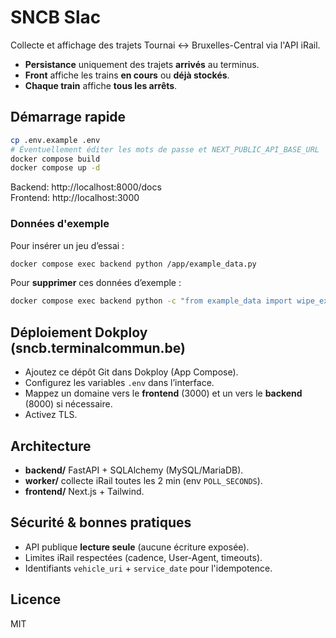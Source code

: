 # SNCB Slac

Collecte et affichage des trajets Tournai ↔︎ Bruxelles-Central via l'API iRail. 
- **Persistance** uniquement des trajets **arrivés** au terminus.
- **Front** affiche les trains **en cours** ou **déjà stockés**.
- **Chaque train** affiche **tous les arrêts**.

## Démarrage rapide

```bash
cp .env.example .env
# Éventuellement éditer les mots de passe et NEXT_PUBLIC_API_BASE_URL
docker compose build
docker compose up -d
```

Backend: http://localhost:8000/docs  
Frontend: http://localhost:3000

### Données d'exemple
Pour insérer un jeu d’essai :
```bash
docker compose exec backend python /app/example_data.py
```
Pour **supprimer** ces données d’exemple :
```bash
docker compose exec backend python -c "from example_data import wipe_example; wipe_example()"
```

## Déploiement Dokploy (sncb.terminalcommun.be)
- Ajoutez ce dépôt Git dans Dokploy (App Compose).
- Configurez les variables `.env` dans l’interface.
- Mappez un domaine vers le **frontend** (3000) et un vers le **backend** (8000) si nécessaire.
- Activez TLS.

## Architecture
- **backend/** FastAPI + SQLAlchemy (MySQL/MariaDB).
- **worker/** collecte iRail toutes les 2 min (env `POLL_SECONDS`).
- **frontend/** Next.js + Tailwind.

## Sécurité & bonnes pratiques
- API publique **lecture seule** (aucune écriture exposée).
- Limites iRail respectées (cadence, User-Agent, timeouts).
- Identifiants `vehicle_uri` + `service_date` pour l'idempotence.

## Licence
MIT

